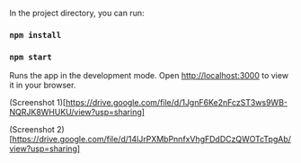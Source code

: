 
In the project directory, you can run:

### `npm install`

### `npm start`

Runs the app in the development mode.
Open [http://localhost:3000](http://localhost:3000) to view it in your browser.

(Screenshot 1)[https://drive.google.com/file/d/1JgnF6Ke2nFczST3ws9WB-NQRJK8WHUKU/view?usp=sharing]

(Screenshot 2)[https://drive.google.com/file/d/14lJrPXMbPnnfxVhgFDdDCzQWOTcTpgAb/view?usp=sharing]
